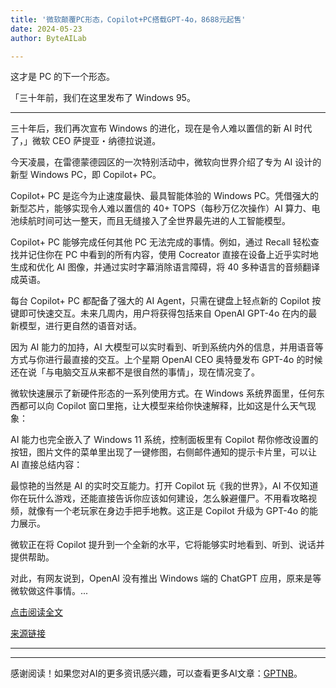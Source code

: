```yaml
---
title: '微软颠覆PC形态，Copilot+PC搭载GPT-4o，8688元起售'
date: 2024-05-23
author: ByteAILab

---
```


这才是 PC 的下一个形态。

「三十年前，我们在这里发布了 Windows 95。

---
三十年后，我们再次宣布 Windows 的进化，现在是令人难以置信的新 AI 时代了，」微软 CEO 萨提亚・纳德拉说道。

今天凌晨，在雷德蒙德园区的一次特别活动中，微软向世界介绍了专为 AI 设计的新型 Windows PC，即 Copilot+ PC。

Copilot+ PC 是迄今为止速度最快、最具智能体验的 Windows PC。凭借强大的新型芯片，能够实现令人难以置信的 40+ TOPS（每秒万亿次操作）AI 算力、电池续航时间可达一整天，而且无缝接入了全世界最先进的人工智能模型。

Copilot+ PC 能够完成任何其他 PC 无法完成的事情。例如，通过 Recall 轻松查找并记住你在 PC 中看到的所有内容，使用 Cocreator 直接在设备上近乎实时地生成和优化 AI 图像，并通过实时字幕消除语言障碍，将 40 多种语言的音频翻译成英语。

每台 Copilot+ PC 都配备了强大的 AI Agent，只需在键盘上轻点新的 Copilot 按键即可快速交互。未来几周内，用户将获得包括来自 OpenAI GPT-4o 在内的最新模型，进行更自然的语音对话。

因为 AI 能力的加持，AI 大模型可以实时看到、听到系统内外的信息，并用语音等方式与你进行最直接的交互。上个星期 OpenAI CEO 奥特曼发布 GPT-4o 的时候还在说「与电脑交互从来都不是很自然的事情」，现在情况变了。

微软快速展示了新硬件形态的一系列使用方式。在 Windows 系统界面里，任何东西都可以向 Copilot 窗口里拖，让大模型来给你快速解释，比如这是什么天气现象：

AI 能力也完全嵌入了 Windows 11 系统，控制面板里有 Copilot 帮你修改设置的按钮，图片文件的菜单里出现了一键修图，右侧邮件通知的提示卡片里，可以让 AI 直接总结内容：

最惊艳的当然是 AI 的实时交互能力。打开 Copilot 玩《我的世界》，AI 不仅知道你在玩什么游戏，还能直接告诉你应该如何建设，怎么躲避僵尸。不用看攻略视频，就像有一个老玩家在身边手把手地教。这正是 Copilot 升级为 GPT-4o 的能力展示。

微软正在将 Copilot 提升到一个全新的水平，它将能够实时地看到、听到、说话并提供帮助。

对此，有网友说到，OpenAI 没有推出 Windows 端的 ChatGPT 应用，原来是等微软做这件事情。...

[点击阅读全文](https://blogs.microsoft.com/blog/2024/05/20/introducing-copilot-pcs/) 

[来源链接](https://www.reuters.com/technology/microsoft-unveil-ai-devices-features-ahead-developer-conference-2024-05-20/)

---
---
感谢阅读！如果您对AI的更多资讯感兴趣，可以查看更多AI文章：[GPTNB](https://gptnb.com)。